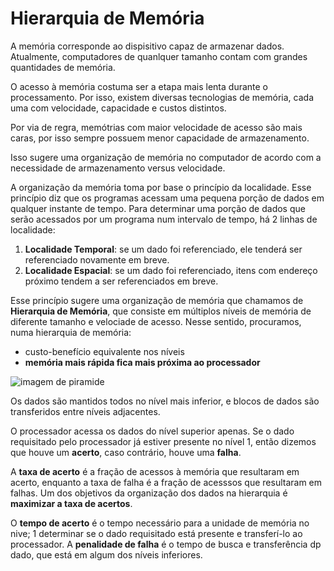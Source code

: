# Hierarquia de Memória

A memória corresponde ao dispisitivo capaz de armazenar dados. Atualmente, computadores de quanlquer tamanho contam com grandes quantidades de memória.

O acesso à memória costuma ser a etapa mais lenta durante o processamento. Por isso, existem diversas tecnologias de memória, cada uma com velocidade, capacidade e custos distintos.

Por via de regra, memótrias com maior velocidade de acesso são mais caras, por isso sempre possuem menor capacidade de armazenamento.

Isso sugere uma organização de memória no computador de acordo com a necessidade de armazenamento versus velocidade.

A organização da memória toma por base o princípio da localidade. Esse princípio diz que os programas acessam uma pequena porção de dados em qualquer instante de tempo. Para determinar uma porção de dados que serão acessados por um programa num intervalo de tempo, há 2 linhas de localidade:

1. **Localidade Temporal**: se um dado foi referenciado, ele tenderá ser referenciado novamente em breve.
2. **Localidade Espacial**: se um dado foi referenciado, itens com endereço próximo tendem a ser referenciados em breve.

Esse princípio sugere uma organização de memória que chamamos de **Hierarquia de Memória**, que consiste em múltiplos níveis de memória de diferente tamanho e velociade de acesso. Nesse sentido, procuramos, numa hierarquia de memória:

- custo-benefício equivalente nos níveis
- **memória mais rápida fica mais próxima ao processador**

![imagem de piramide]()

Os dados são mantidos todos no nível mais inferior, e blocos de dados são transferidos entre níveis adjacentes.

O processador acessa os dados do nível superior apenas. Se o dado requisitado pelo processador já estiver presente no nível 1, então dizemos que houve um **acerto**, caso contrário, houve uma **falha**.

A **taxa de acerto** é a fração de acessos à memória que resultaram em acerto, enquanto a taxa de falha é a fração de acesssos que resultaram em falhas. Um dos objetivos da organização dos dados na hierarquia é **maximizar a taxa de acertos**.

O **tempo de acerto** é o tempo necessário para a unidade de memória no nive; 1 determinar se o dado requisitado está presente e transferí-lo ao processador. A **penalidade de falha** é o tempo de busca e transferência dp dado, que está em algum dos níveis inferiores.
